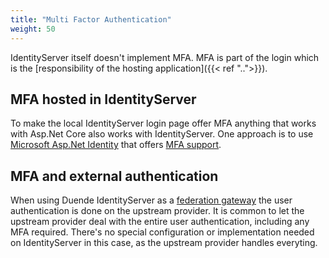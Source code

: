 ```yaml
---
title: "Multi Factor Authentication"
weight: 50
---
```


IdentityServer itself doesn't implement MFA. MFA is part of the login which is the [responsibility of the hosting application]({{< ref "..">}}).

## MFA hosted in IdentityServer
To make the local IdentityServer login page offer MFA anything that works with Asp.Net Core also works with IdentityServer. One approach is to use [Microsoft Asp.Net Identity](https://learn.microsoft.com/en-us/aspnet/core/security/authentication/identity) that offers [MFA support](https://learn.microsoft.com/en-us/aspnet/core/security/authentication/identity-enable-qrcodes).

## MFA and external authentication
When using Duende IdentityServer as a [federation gateway](../../federation) the user authentication is done on the upstream provider. It is common to let the upstream provider deal with the entire user authentication, including any MFA required. There's no special configuration or implementation needed on IdentityServer in this case, as the upstream provider handles everyting.